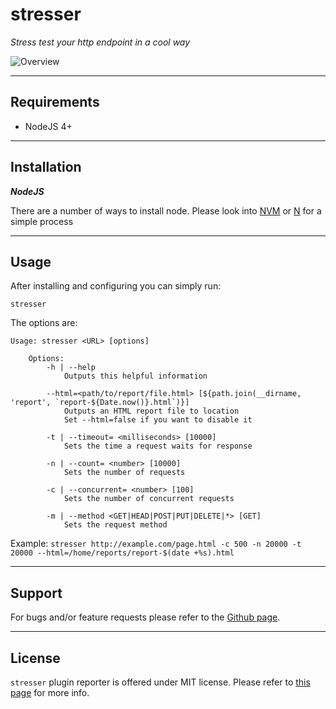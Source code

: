# stresser

_Stress test your http endpoint in a cool way_

![Overview](https://raw.githubusercontent.com/legraphista/stresser/master/logo/logo.png)

___

## Requirements
- NodeJS 4+

___

## Installation

***NodeJS***

There are a number of ways to install node.
Please look into [NVM](https://github.com/creationix/nvm#installation) or [N](https://github.com/tj/n#installation) for a simple process

___

## Usage

After installing and configuring you can simply run:
```
stresser
```

The options are:
```
Usage: stresser <URL> [options]

    Options:
        -h | --help
            Outputs this helpful information
            
        --html=<path/to/report/file.html> [${path.join(__dirname, 'report', `report-${Date.now()}.html`)}]
            Outputs an HTML report file to location
            Set --html=false if you want to disable it

        -t | --timeout= <milliseconds> [10000]
            Sets the time a request waits for response

        -n | --count= <number> [10000]
            Sets the number of requests

        -c | --concurrent= <number> [100]
            Sets the number of concurrent requests

        -m | --method <GET|HEAD|POST|PUT|DELETE|*> [GET]
            Sets the request method
```

Example: 
`stresser http://example.com/page.html -c 500 -n 20000 -t 20000 --html=/home/reports/report-$(date +%s).html`

___

## Support

For bugs and/or feature requests please refer to the [Github page](https://github.com/legraphista/stresser).

___

## License

`stresser` plugin reporter is offered under MIT license. Please refer to [this page](https://github.com/legraphista/stresser/blob/master/LICENSE) for more info.
